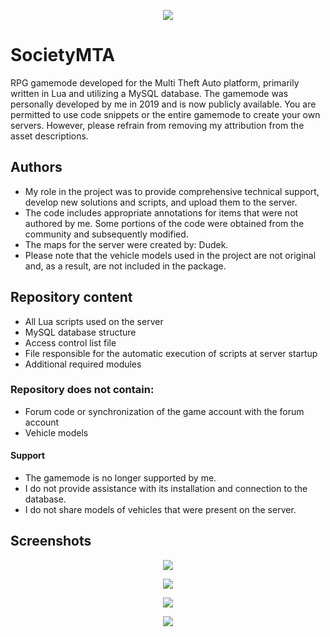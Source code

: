 <p align="center">
  <img src="https://i.imgur.com/uwWxPWW.png">
</p>

# SocietyMTA
RPG gamemode developed for the Multi Theft Auto platform, primarily written in Lua and utilizing a MySQL database. The gamemode was personally developed by me in 2019 and is now publicly available. You are permitted to use code snippets or the entire gamemode to create your own servers. However, please refrain from removing my attribution from the asset descriptions.

## Authors
* My role in the project was to provide comprehensive technical support, develop new solutions and scripts, and upload them to the server.
* The code includes appropriate annotations for items that were not authored by me. Some portions of the code were obtained from the community and subsequently modified.
* The maps for the server were created by: Dudek.
* Please note that the vehicle models used in the project are not original and, as a result, are not included in the package.

## Repository content
* All Lua scripts used on the server
* MySQL database structure
* Access control list file
* File responsible for the automatic execution of scripts at server startup
* Additional required modules

### Repository does not contain:

* Forum code or synchronization of the game account with the forum account
* Vehicle models

#### Support
* The gamemode is no longer supported by me.
* I do not provide assistance with its installation and connection to the database.
* I do not share models of vehicles that were present on the server.

## Screenshots
<p align="center">
  <img src="https://i.imgur.com/MDZVwXv.png">
</p>
<p align="center">
  <img src="https://i.imgur.com/zzZMW11.png">
</p>
<p align="center">
  <img src="https://i.imgur.com/KQ5aHQY.png">
</p>
<p align="center">
  <img src="https://i.imgur.com/I2yT3pf.png">
</p>

